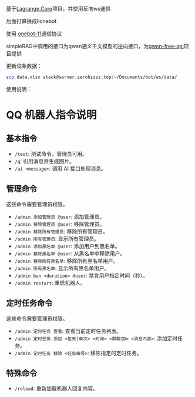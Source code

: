 基于[Lagrange.Core](https://github.com/LagrangeDev/Lagrange.Core)项目，并使用反向ws通信

后面打算换成llonebot

使用 [onebot-11](https://github.com/botuniverse/onebot-11)通信协议

simpleRAG中调用的接口为qwen通义千文模型的逆向接口，为[qwen-free-api](https://github.com/LLM-Red-Team/qwen-free-api)项目提供

更新词条数据：

```bash
scp data.xlsx stack@server.zerohzzzz.top:~/Documents/bot/ws/data/
```

使用说明：

# QQ 机器人指令说明

## 基本指令

-   `/test`: 测试命令，管理员可用。
-   `/q`: 引用消息并生成图片。
-   `/ai <message>`: 调用 AI 接口处理消息。

## 管理命令

这些命令需要管理员权限。

-   `/admin 添加管理员 @user`: 添加管理员。
-   `/admin 移除管理员 @user`: 移除管理员。
-   `/admin 移除所有管理员`: 移除所有管理员。
-   `/admin 所有管理员`: 显示所有管理员。
-   `/admin 添加黑名单 @user`: 添加用户到黑名单。
-   `/admin 移除黑名单 @user`: 从黑名单中移除用户。
-   `/admin 移除所有黑名单`: 移除所有黑名单用户。
-   `/admin 所有黑名单`: 显示所有黑名单用户。
-   `/admin ban <duration> @user`: 禁言用户指定时间（秒）。
-   `/admin restart`: 重启机器人。

## 定时任务命令

这些命令需要管理员权限。

-   `/admin 定时任务 查看`: 查看当前定时任务列表。
-   `/admin 定时任务 添加 <每天|单次> <时间> <群聊ID> <消息内容>`: 添加定时任务。
-   `/admin 定时任务 移除 <任务编号>`: 移除指定的定时任务。

## 特殊命令

-   `/reload`: 重新加载机器人回复内容。
